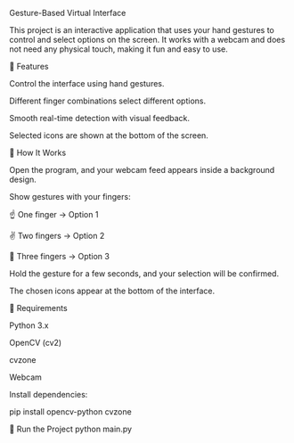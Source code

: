 Gesture-Based Virtual Interface

This project is an interactive application that uses your hand gestures to control and select options on the screen. It works with a webcam and does not need any physical touch, making it fun and easy to use.

🔹 Features

Control the interface using hand gestures.

Different finger combinations select different options.

Smooth real-time detection with visual feedback.

Selected icons are shown at the bottom of the screen.

🔹 How It Works

Open the program, and your webcam feed appears inside a background design.

Show gestures with your fingers:

☝️ One finger → Option 1

✌️ Two fingers → Option 2

🤟 Three fingers → Option 3

Hold the gesture for a few seconds, and your selection will be confirmed.

The chosen icons appear at the bottom of the interface.

🔹 Requirements

Python 3.x

OpenCV (cv2)

cvzone

Webcam

Install dependencies:

pip install opencv-python cvzone

🔹 Run the Project
python main.py

